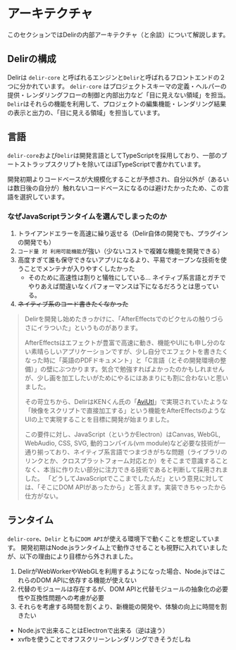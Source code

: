 # アーキテクチャ
このセクションではDelirの内部アーキテクチャ（と余談）について解説します。

## Delirの構成
Delirは `delir-core` と呼ばれるエンジンと`Delir`と呼ばれるフロントエンドの２つに分かれています。
`delir-core` はプロジェクトスキーマの定義・ヘルパーの提供・レンダリングフローの制御と内部出力など「目に見えない領域」を担当。
`Delir`はそれらの機能を利用して、プロジェクトの編集機能・レンダリング結果の表示と出力の、「目に見える領域」を担当しています。

## 言語
`delir-core`および`Delir`は開発言語としてTypeScriptを採用しており、一部のブートストラップスクリプトを除いてほぼTypeScriptで書かれています。

開発初期よりコードベースが大規模化することが予想され、自分以外が（あるいは数日後の自分が）触れないコードベースになるのは避けたかったため、この言語を選択しています。

### なぜJavaScriptランタイムを選んでしまったのか
1. トライアンドエラーを高速に繰り返せる（Delir自体の開発でも、プラグインの開発でも）
2. `コード量 対 利用可能機能`が強い（少ないコストで複雑な機能を開発できる）
3. 高度すぎて誰も保守できないアプリになるより、平易でオープンな技術を使うことでメンテナが入りやすくしたかった
    - そのために高速性は割りと犠牲にしている… ネイティブ系言語とガチでやりあえば間違いなくパフォーマンスは下になるだろうとは思っている。
4. ~~ネイティブ系のコード書きたくなかった~~

> Delirを開発し始めたきっかけに、「AfterEffectsでのピクセルの触りづらさにイラついた」というものがあります。
>
> AfterEffectsはエフェクトが豊富で高速に動き、機能やUIにも申し分のない素晴らしいアプリケーションですが、少し自分でエフェクトを書きたくなった時に「英語のPDFドキュメント」と「C言語（とその開発環境の整備）」の壁にぶつかります。気合で勉強すればよかったのかもしれませんが、少し画を加工したいがためにやるにはあまりにも割に合わないと思いました。
>
> その苛立ちから、DelirはKENくん氏の「[AviUtl](http://spring-fragrance.mints.ne.jp/aviutl/)」で実現されていたような「映像をスクリプトで直接加工する」という機能をAfterEffectsのようなUIの上で実現することを目標に開発が始まりました。
>
>この要件に対し、JavaScript（というかElectron）はCanvas, WebGL, WebAudio, CSS, SVG, 動的コンパイル(vm module)など必要な技術が一通り揃っており、ネイティブ系言語でつまづきがちな問題（ライブラリのリンクとか、クロスプラットフォーム対応とか）をそこまで意識することなく、本当に作りたい部分に注力できる技術であると判断して採用されました。
>「どうしてJavaScriptでここまでしたんだ」という意見に対しては、「そこにDOM APIがあったから」と答えます。実装できちゃったから仕方がない。


## ランタイム
`delir-core`、`Delir` ともに`DOM API`が使える環境下で動くことを想定しています。
開発初期はNode.jsランタイム上で動作させることも視野に入れていましたが、以下の理由により目標から外されました。

1. DelirがWebWorkerやWebGLを利用するようになった場合、Node.jsではこれらのDOM APIに依存する機能が使えない
2. 代替のモジュールは存在するが、DOM APIと代替モジュールの抽象化の必要性や互換性問題への考慮が必要
3. それらを考慮する時間を割くより、新機能の開発や、体験の向上に時間を割きたい
  - Node.jsで出来ることはElectronで出来る（逆は違う）
  - xvfbを使うことでオフスクリーンレンダリングできそうだしね
